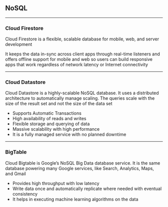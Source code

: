 ## NoSQL

----

### Cloud Firestore

Cloud Firestore is a flexible, scalable database for mobile, web, and server development

It keeps the data in-sync across client apps through real-time listeners and offers offline support for mobile and web so users can build responsive apps that work regardless of network latency or Internet connectivity

----

### Cloud Datastore

Cloud Datastore is a highly-scalable NoSQL database. It uses a distributed architecture to automatically manage scaling. The queries scale with the size of the result set and not the size of the data set

- Supports Automatic Transactions
- High availability of reads and writes
- Flexible storage and querying of data
- Massive scalability with high performance
- It is a fully managed service with no planned downtime

----

### BigTable

Cloud Bigtable is Google’s NoSQL Big Data database service. It is the same database powering many Google services, like Search, Analytics, Maps, and Gmail

- Provides high throughput with low latency
- Write data once and automatically replicate where needed with eventual consistency
- It helps in executing machine learning algorithms on the data
